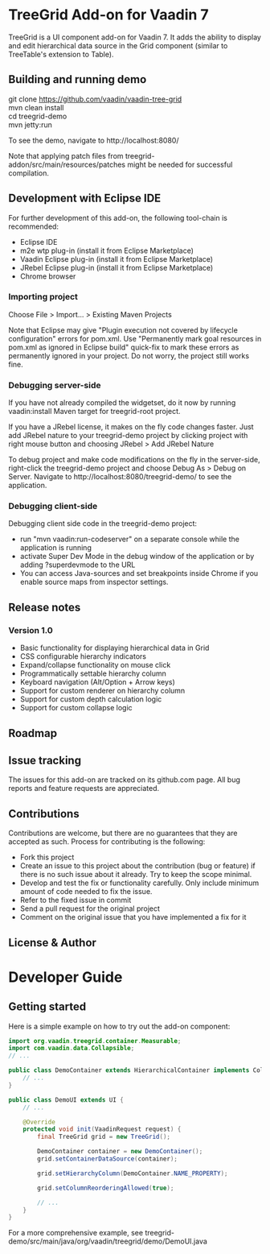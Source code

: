 # TreeGrid Add-on for Vaadin 7

TreeGrid is a UI component add-on for Vaadin 7. It adds the ability to display and edit hierarchical data source in the Grid component (similar to TreeTable's extension to Table).

## Building and running demo

git clone https://github.com/vaadin/vaadin-tree-grid <br/>
mvn clean install <br/>
cd treegrid-demo <br/>
mvn jetty:run

To see the demo, navigate to http://localhost:8080/

Note that applying patch files from treegrid-addon/src/main/resources/patches might be needed for successful compilation.

## Development with Eclipse IDE

For further development of this add-on, the following tool-chain is recommended:
- Eclipse IDE
- m2e wtp plug-in (install it from Eclipse Marketplace)
- Vaadin Eclipse plug-in (install it from Eclipse Marketplace)
- JRebel Eclipse plug-in (install it from Eclipse Marketplace)
- Chrome browser

### Importing project

Choose File > Import... > Existing Maven Projects

Note that Eclipse may give "Plugin execution not covered by lifecycle configuration" errors for pom.xml. Use "Permanently mark goal resources in pom.xml as ignored in Eclipse build" quick-fix to mark these errors as permanently ignored in your project. Do not worry, the project still works fine. 

### Debugging server-side

If you have not already compiled the widgetset, do it now by running vaadin:install Maven target for treegrid-root project.

If you have a JRebel license, it makes on the fly code changes faster. Just add JRebel nature to your treegrid-demo project by clicking project with right mouse button and choosing JRebel > Add JRebel Nature

To debug project and make code modifications on the fly in the server-side, right-click the treegrid-demo project and choose Debug As > Debug on Server. Navigate to http://localhost:8080/treegrid-demo/ to see the application.

### Debugging client-side

Debugging client side code in the treegrid-demo project:
  - run "mvn vaadin:run-codeserver" on a separate console while the application is running
  - activate Super Dev Mode in the debug window of the application or by adding ?superdevmode to the URL
  - You can access Java-sources and set breakpoints inside Chrome if you enable source maps from inspector settings.
 
## Release notes

### Version 1.0
- Basic functionality for displaying hierarchical data in Grid
- CSS configurable hierarchy indicators
- Expand/collapse functionality on mouse click
- Programmatically settable hierarchy column
- Keyboard navigation (Alt/Option + Arrow keys)
- Support for custom renderer on hierarchy column
- Support for custom depth calculation logic
- Support for custom collapse logic

## Roadmap

## Issue tracking

The issues for this add-on are tracked on its github.com page. All bug reports and feature requests are appreciated. 

## Contributions

Contributions are welcome, but there are no guarantees that they are accepted as such. Process for contributing is the following:
- Fork this project
- Create an issue to this project about the contribution (bug or feature) if there is no such issue about it already. Try to keep the scope minimal.
- Develop and test the fix or functionality carefully. Only include minimum amount of code needed to fix the issue.
- Refer to the fixed issue in commit
- Send a pull request for the original project
- Comment on the original issue that you have implemented a fix for it

## License & Author

# Developer Guide

## Getting started

Here is a simple example on how to try out the add-on component:

```java
import org.vaadin.treegrid.container.Measurable;
import com.vaadin.data.Collapsible;
// ...

public class DemoContainer extends HierarchicalContainer implements Collapsible, Measurable {
    // ...
}
```

```java
public class DemoUI extends UI {
    // ...

    @Override
    protected void init(VaadinRequest request) {
        final TreeGrid grid = new TreeGrid();

        DemoContainer container = new DemoContainer();
        grid.setContainerDataSource(container);

        grid.setHierarchyColumn(DemoContainer.NAME_PROPERTY);

        grid.setColumnReorderingAllowed(true);

        // ...
    }
}
```

For a more comprehensive example, see treegrid-demo/src/main/java/org/vaadin/treegrid/demo/DemoUI.java
